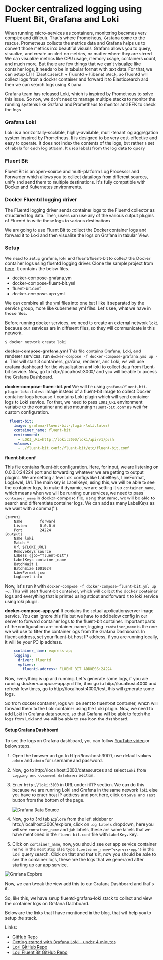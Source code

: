 # Docker centralized logging using Fluent Bit, Grafana and Loki

When running micro-services as containers, monitoring becomes very complex and difficult. That's where Prometheus, Grafana come to the rescue. Prometheus collects the metrics data and Grafana helps us to convert those metrics into beautiful visuals. Grafana allows you to query, visualize, and create an alert on metrics, no matter where they are stored. We can visualize metrics like CPU usage, memory usage, containers count, and much more. But there are few things that we can't visualize like container logs, it needs to be in tabular format with text data. For that, we can setup EFK (Elasticsearch + Fluentd + Kibana) stack, so Fluentd will collect logs from a docker container and forward it to Elasticsearch and then we can search logs using Kibana.

Grafana team has released Loki, which is inspired by Prometheus to solve this issue. So now, we don't need to manage multiple stacks to monitor the running systems like Grafana and Prometheus to monitor and EFK to check the logs.

### Grafana Loki

Loki is a horizontally-scalable, highly-available, multi-tenant log aggregation system inspired by Prometheus. It is designed to be very cost-effective and easy to operate. It does not index the contents of the logs, but rather a set of labels for each log stream. It uses labels from the log data to query.

### Fluent Bit

Fluent Bit is an open-source and multi-platform Log Processor and Forwarder which allows you to collect data/logs from different sources, unify and send them to multiple destinations. It's fully compatible with Docker and Kubernetes environments.

### Docker Fluentd logging driver

The Fluentd logging driver sends container logs to the Fluentd collector as structured log data. Then, users can use any of the various output plugins of Fluentd to write these logs to various destinations.

We are going to use Fluent Bit to collect the Docker container logs and forward it to Loki and then visualize the logs on Grafana in tabular View.

### Setup

We need to setup grafana, loki and fluent/fluent-bit to collect the Docker container logs using fluentd logging driver. Clone the sample project from [here](https://github.com/thakkaryash94/docker-grafana-loki-fluent-bit-sample). It contains the below files.

- docker-compose-grafana.yml
- docker-compose-fluent-bit.yml
- fluent-bit.conf
- docker-compose-app.yml

We can combine all the yml files into one but I like it separated by the service group, more like kubernetes yml files. Let's see, what we have in those files.

Before running docker services, we need to create an external network `loki` because our services are in different files, so they will communicate in this network.

```shell
$ docker network create loki
```

**docker-compose-grafana.yml**
This file contains Grafana, Loki, and renderer services. run `docker-compose -f docker-compose-grafana.yml up -d`. This will start 3 containers, grafana, renderer, and Loki, we will use grafana dashboard for the visualization and loki to collect data from fluent-bit service. Now, go to http://localhost:3000/ and you will be able to access the Grafana Dashboard.

**docker-compose-fluent-bit.yml**
We will be using `grafana/fluent-bit-plugin-loki:latest` image instead of a fluent-bit image to collect Docker container logs because it contains Loki plugin which will send container logs to Loki service. For that, we need to pass `LOKI_URL` environment variable to the container and also mounting `fluent-bit.conf` as well for custom configuration.

```yaml
  fluent-bit:
    image: grafana/fluent-bit-plugin-loki:latest
    container_name: fluent-bit
    environment:
      - LOKI_URL=http://loki:3100/loki/api/v1/push
    volumes:
      - ./fluent-bit.conf:/fluent-bit/etc/fluent-bit.conf

```

**fluent-bit.conf**

This file contains fluent-bit configuration. Here, for input, we are listening on 0.0.0.0:24224 port and forwarding whatever we are getting to output plugins. We are setting a few Loki configs like LabelKeys, LineFormat, LogLevel, Url. The main key is LabelKeys, using this, we will be able to see the container logs, to make it dynamic, we are setting it so `container_name`, which means when we will be running our services, we need to pass `container_name` in docker-compose file, using that name, we will be able to search and differentiate container logs. We can add as many LabelKeys as we want with a comma(',').

```
[INPUT]
    Name        forward
    Listen      0.0.0.0
    Port        24224
[Output]
    Name loki
    Match *
    Url ${LOKI_URL}
    RemoveKeys source
    Labels {job="fluent-bit"}
    LabelKeys container_name
    BatchWait 1
    BatchSize 1001024
    LineFormat json
    LogLevel info
```

Now, let's run it with `docker-compose -f docker-compose-fluent-bit.yml up -d`. This will start fluent-bit container, which will collect the docker container logs and everything that is printed using stdout and forward it to loki service using loki plugin.

**docker-compose-app.yml**
It contains the actual application/server image service. You can ignore this file but we have to add below config in our server to forward container logs to the fluent-bit container. Important parts of the configuration are container_name, logging. `container_name` is the one we will use to filter the container logs from the Grafana Dashboard. In fluent-address, set your fluent-bit host IP address, if you are running locally, it will be your PC ip address.

```yml
    container_name: express-app
    logging:
      driver: fluentd
      options:
        fluentd-address: FLUENT_BIT_ADDRESS:24224
```

Now, everything is up and running. Let's generate some logs, if you are running docker-compose-app.yml file, then go to http://localhost:4000 and refresh few times, go to http://localhost:4000/test, this will generate some logs.

So from docker container, logs will be sent to fluent-bit container, which will forward them to the Loki container using the Loki plugin. Now, we need to add Loki in Grafana data source, so that Grafana will be able to fetch the logs from Loki and we will be able to see it on the dashboard.

#### Setup Grafana Dashboard

To see the logs on Grafana dashboard, you can follow [YouTube video](https://youtu.be/qE6hEHNH9dE?t=73) or below steps.

1. Open the browser and go to http://localhost:3000, use default values `admin` and `admin` for username and password.

2. Now, go to http://localhost:3000/datasources and select `Loki` from `Logging and document databases` section.

3. Enter `http://loki:3100` in URL under `HTTP` section. We can do this because we are running Loki and Grafana in the same network `loki` else you have to enter host IP address and port here, click on `Save and Test` button from the bottom of the page.

    ![Grafana Data Source](https://raw.githubusercontent.com/thakkaryash94/docker-grafana-loki-fluent-bit-sample/master/docs/img/datasource.png)

4. Now, go to 3rd tab `Explore` from the left sidebar or http://localhost:3000/explore, click on `Log Labels` dropdown, here you will see `container_name` and `job` labels, these are same labels that we have mentioned in the `fluent-bit.conf` file with `LabelKeys` key.

5. Click on `container_name`, now, you should see our app service container name in the next step else type `{container_name="express-app"}` in the Loki query search. Click on that and that's it, now you should be able to see the container logs, these are the logs that we generated after starting up our app service.

![Grafana Explore](https://raw.githubusercontent.com/thakkaryash94/docker-grafana-loki-fluent-bit-sample/master/docs/img/explore.png)


Now, we can tweak the view add this to our Grafana Dashboard and that's it.

So, like this, we have setup fluentd-grafana-loki stack to collect and view the container logs on Grafana Dashboard.

Below are the links that I have mentioned in the blog, that will help you to setup the stack.

Links:

- [GitHub Repo](https://github.com/thakkaryash94/docker-grafana-loki-fluent-bit-sample)
- [Getting started with Grafana Loki - under 4 minutes](https://youtu.be/qE6hEHNH9dE?t=73)
- [Loki GitHub Repo](https://github.com/grafana/loki/tree/master/cmd/fluent-bit)
- [Loki Fluent Bit GitHub Repo](https://github.com/grafana/loki/tree/master/cmd/fluent-bit)
